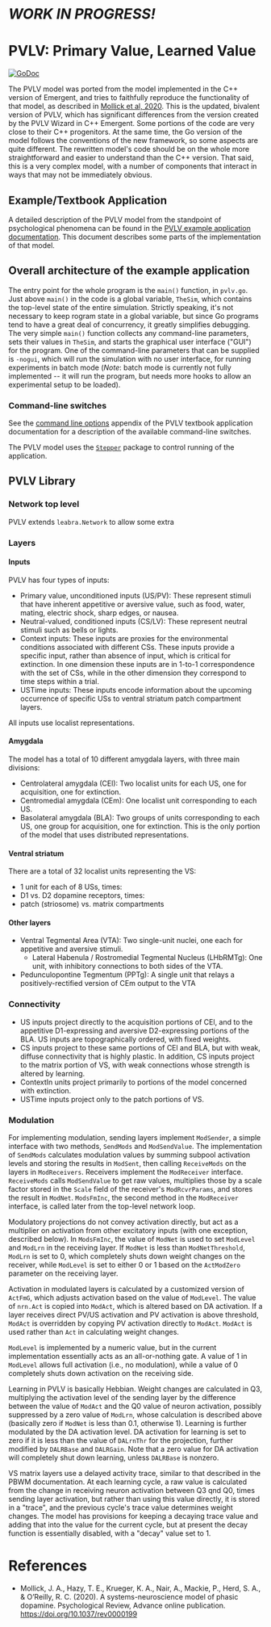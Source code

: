 # *WORK IN PROGRESS!*

# PVLV: Primary Value, Learned Value

[![GoDoc](https://godoc.org/github.com/emer/leabra/pvlv?status.svg)](https://godoc.org/github.com/emer/leabra/pvlv)


The PVLV model was ported from the model implemented in the C++ version of Emergent, and tries to faithfully reproduce the functionality of that model, as described in [Mollick et al, 2020](#references). This is the updated, bivalent version of PVLV, which has significant differences from the version created by the PVLV Wizard in C++ Emergent. Some portions of the code are very close to their C++ progenitors. At the same time, the Go version of the model follows the conventions of the new framework, so some aspects are quite different. The rewritten model's code should be on the whole more straightforward and easier to understand than the C++ version. That said, this is a very complex model, with a number of components that interact in ways that may not be immediately obvious.

## Example/Textbook Application

A detailed description of the PVLV model from the standpoint of psychological phenomena can be found in the [PVLV example application documentation](https://github.com/emer/leabra/blob/master/examples/pvlv/README.md). This document describes some parts of the implementation of that model.

## Overall architecture of the example application

The entry point for the whole program is the `main()` function, in `pvlv.go`. Just above `main()` in the code is a global variable, `TheSim`, which contains the top-level state of the entire simulation. Strictly speaking, it's not necessary to keep rogram state in a global variable, but since Go programs tend to have a great deal of concurrency, it greatly simplifies debugging. The very simple `main()` function collects any command-line parameters, sets their values in `TheSim`, and starts the graphical user interface ("GUI") for the program. One of the command-line parameters that can be supplied is `-nogui`, which will run the simulation with no user interface, for running experiments in batch mode (*Note*: batch mode is currently not fully implemented -- it will run the program, but needs more hooks to allow an experimental setup to be loaded).

### Command-line switches

See the [command line options](https://github.com/emer/leabra/blob/master/examples/pvlv/README.md#appendix:-command-line-parameters) appendix of the PVLV textbook application documentation for a description of the available command-line switches.

The PVLV model uses the [`Stepper`](https://github.com/emer/emergent/blob/master/stepper/README.md) package to control running of the application.

## PVLV Library

### Network top level

PVLV extends `leabra.Network` to allow some extra 

### Layers

#### Inputs

PVLV has four types of inputs:
- Primary value, unconditioned inputs (US/PV): These represent stimuli that have inherent appetitive or aversive value, such as food, water, mating, electric shock, sharp edges, or nausea.
- Neutral-valued, conditioned inputs (CS/LV): These represent neutral stimuli such as bells or lights.
- Context inputs: These inputs are proxies for the environmental conditions associated with different CSs. These inputs provide a specific input, rather than absence of input, which is critical for extinction. In one dimension these inputs are in 1-to-1 correspondence with the set of CSs, while in the other dimension they correspond to time steps within a trial.
- USTime inputs: These inputs encode information about the upcoming occurrence of specific USs to ventral striatum patch compartment layers.

All inputs use localist representations.

#### Amygdala

The model has a total of 10 different amygdala layers, with three main divisions:
- Centrolateral amygdala (CEl): Two localist units for each US, one for acquisition, one for extinction. 
- Centromedial amygdala (CEm): One localist unit corresponding to each US. 
- Basolateral amygdala (BLA): Two groups of units corresponding to each US, one group for acquisition, one for extinction. This is the only portion of the model that uses distributed representations.

#### Ventral striatum
There are a total of 32 localist units representing the VS:
- 1 unit for each of 8 USs, times:
- D1 vs. D2 dopamine receptors, times:
- patch (striosome) vs. matrix compartments

#### Other layers
- Ventral Tegmental Area (VTA): Two single-unit nuclei, one each for appetitive and aversive stimuli.
  - Lateral Habenula / Rostromedial Tegmental Nucleus (LHbRMTg): One unit, with inhibitory connections to both sides of the VTA.
- Pedunculopontine Tegmentum (PPTg): A single unit that relays a positively-rectified version of CEm output to the VTA

### Connectivity

- US inputs project directly to the acquisition portions of CEl, and to the appetitive D1-expressing and aversive D2-expressing portions of the BLA. US inputs are topographically ordered, with fixed weights.
- CS inputs project to these same portions of CEl and BLA, but with weak, diffuse connectivity that is highly plastic. In addition, CS inputs project to the matrix portion of VS, with weak connections whose strength is altered by learning.
- ContextIn units project primarily to portions of the model concerned with extinction.
- USTime inputs project only to the patch portions of VS.

### Modulation

For implementing modulation, sending layers implement `ModSender`, a simple interface with two methods, `SendMods` and `ModSendValue`. The implementation of `SendMods` calculates modulation values by summing subpool activation levels and storing the results in `ModSent`, then calling `ReceiveMods` on the layers in `ModReceivers`. Receivers implement the `ModReceiver` interface. `ReceiveMods` calls `ModSendValue` to get raw values, multiplies those by a scale factor stored in the `Scale` field of the receiver's `ModRcvrParams`, and stores the result in `ModNet`. `ModsFmInc`, the second method in the `ModReceiver` interface, is called later from the top-level network loop.

Modulatory projections do not convey activation directly, but act as a multiplier on activation from other excitatory inputs (with one exception, described below). In `ModsFmInc`, the value of `ModNet` is used to set `ModLevel` and `ModLrn` in the receiving layer. If `ModNet` is less than `ModNetThreshold`, `ModLrn` is set to 0, which completely shuts down weight changes on the receiver, while `ModLevel` is set to either 0 or 1 based on the `ActModZero` parameter on the receiving layer.

Activation in modulated layers is calculated by a customized version of `ActFmG`, which adjusts activation based on the value of `ModLevel`. The value of `nrn.Act` is copied into `ModAct`, which is altered based on DA activation. If a layer receives direct PV/US activation and PV activation is above threshold, `ModAct` is overridden by copying PV activation directly to `ModAct`. `ModAct` is used rather than `Act` in calculating weight changes.

`ModLevel` is implemented by a numeric value, but in the current implementation essentially acts as an all-or-nothing gate. A value of 1 in `ModLevel` allows full activation (i.e., no modulation), while a value of 0 completely shuts down activation on the receiving side.

Learning in PVLV is basically Hebbian. Weight changes are calculated in Q3, multiplying the activation level of the sending layer by the difference between the value of `ModAct` and the Q0 value of neuron activation, possibly suppressed by a zero value of `ModLrn`, whose calculation is described above (basically zero if `ModNet` is less than 0.1, otherwise 1). Learning is further modulated by the DA activation level. DA activation for learning is set to zero if it is less than the value of `DALrnThr` for the projection, further modified by `DALRBase` and `DALRGain`. Note that a zero value for DA activation will completely shut down learning, unless `DALRBase` is nonzero.

VS matrix layers use a delayed activity trace, similar to that described in the PBWM documentation. At each learning cycle, a raw value is calculated from the change in receiving neuron activation between Q3 qnd Q0, times sending layer activation, but rather than using this value directly, it is stored in a "trace", and the previous cycle's trace value determines weight changes. The model has provisions for keeping a decaying trace value and adding that into the value for the current cycle, but at present the decay function is essentially disabled, with a "decay" value set to 1.


# References

* Mollick, J. A., Hazy, T. E., Krueger, K. A., Nair, A., Mackie, P., Herd, S. A., & O’Reilly, R. C. (2020). A systems-neuroscience model of phasic dopamine. Psychological Review, Advance online publication. https://doi.org/10.1037/rev0000199

